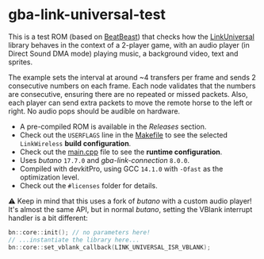 # gba-link-universal-test

This is a test ROM (based on [BeatBeast](https://github.com/afska/beat-beast)) that checks how the [LinkUniversal](https://github.com/afska/gba-link-connection?tab=readme-ov-file#-LinkUniversal) library behaves in the context of a 2-player game, with an audio player (in Direct Sound DMA mode) playing music, a background video, text and sprites.

The example sets the interval at around ~4 transfers per frame and sends 2 consecutive numbers on each frame. Each node validates that the numbers are consecutive, ensuring there are no repeated or missed packets. Also, each player can send extra packets to move the remote horse to the left or right. No audio pops should be audible on hardware.

- A pre-compiled ROM is available in the *Releases* section.
- Check out the `USERFLAGS` line in the [Makefile](Makefile#L51) to see the selected `LinkWireless` **build configuration**.
- Check out the [main.cpp](src/main.cpp#L32) file to see the **runtime configuration**.
- Uses *butano* `17.7.0` and *gba-link-connection* `8.0.0`.
- Compiled with devkitPro, using GCC `14.1.0` with `-Ofast` as the optimization level.
- Check out the `#licenses` folder for details.

⚠️ Keep in mind that this uses a fork of *butano* with a custom audio player! It's almost the same API, but in normal *butano*, setting the VBlank interrupt handler is a bit different:

```cpp
bn::core::init(); // no parameters here!
// ...instantiate the library here...
bn::core::set_vblank_callback(LINK_UNIVERSAL_ISR_VBLANK);
```